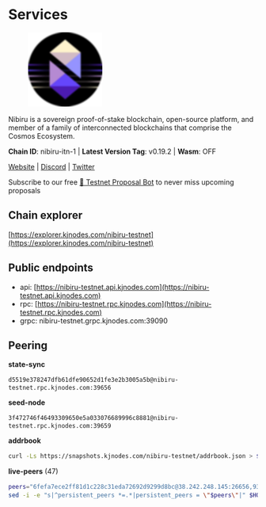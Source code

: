 # Services

<figure><img src="https://raw.githubusercontent.com/kj89/cosmos-images/main/logos/nibiru.png" width="150" alt=""><figcaption></figcaption></figure>

Nibiru is a sovereign proof-of-stake blockchain, open-source platform,  and member of a family of interconnected blockchains that comprise the Cosmos Ecosystem.

**Chain ID**: nibiru-itn-1 | **Latest Version Tag**: v0.19.2 | **Wasm**: OFF

[Website](https://nibiru.fi) | [Discord](https://discord.gg/nibiru) | [Twitter](https://twitter.com/NibiruChain)



Subscribe to our free [🤖 Testnet Proposal Bot](https://t.me/kjnodes_testnet_proposal_bot) to never miss upcoming proposals


## Chain explorer
[https://explorer.kjnodes.com/nibiru-testnet](https://explorer.kjnodes.com/nibiru-testnet)

## Public endpoints

* api: [https://nibiru-testnet.api.kjnodes.com](https://nibiru-testnet.api.kjnodes.com)
* rpc: [https://nibiru-testnet.rpc.kjnodes.com](https://nibiru-testnet.rpc.kjnodes.com)
* grpc: nibiru-testnet.grpc.kjnodes.com:39090

## Peering

**state-sync**

```text
d5519e378247dfb61dfe90652d1fe3e2b3005a5b@nibiru-testnet.rpc.kjnodes.com:39656
```

**seed-node**

```text
3f472746f46493309650e5a033076689996c8881@nibiru-testnet.rpc.kjnodes.com:39659
```

**addrbook**
```bash
curl -Ls https://snapshots.kjnodes.com/nibiru-testnet/addrbook.json > $HOME/.nibid/config/addrbook.json
```

**live-peers** (47)
```bash
peers="6fefa7ece2ff81d1c228c31eda72692d9299d8bc@38.242.248.145:26656,932749af5d4899237a008e3363cd914c11ffce9a@38.242.246.165:26656,b28b1488f769acc32d7f4a9dae1d9b4e1d6ba2b8@138.201.53.44:26656,e068c7e733952e5f10615e1cfba4608a800e4c8c@31.220.93.228:26656,81fd4890601fc1edd8f1a94e97dc75cc54a45a92@185.198.27.100:26656,adb9ad36db12e21cc6e4b6d6754e08c792bfddc6@84.46.240.201:26656,f4ff3881a8915dcbe800090963a58970c34aa094@109.172.45.7:26656,d991146cbc268788510297c228dd015b89c2087c@217.76.54.253:26656,104a00413d0fc7ec208c810c50d49932da355bd5@129.226.159.141:26656,bbd9f5419400b8c66b697997945bc7707371e72e@38.242.246.225:26656,639bf251f6fe8b1d11c322c40a44e1c0f6ebf3e7@82.208.23.171:26656,4715d949ee0ed2be527a21a6a8d0985430103017@109.205.182.232:26656,2235987e780fba8b93b4f69588a3884d1427bd30@65.21.105.68:26656,58c4f92775bc63621513ce145d58f239aec8c510@89.117.49.71:26656,a5d8910f7d29b9498ccbb247734ebce4fd855efe@194.163.179.176:39656,fa025a45a5c0fd2cc99ad1155a00589cfe6c9154@65.109.14.69:39656,a572bc8065097ba51037ddd5c868edeed6a7bef3@185.205.246.148:26656,a28b752bff17bbe7e3ef2e4b0af0e1a30ed4dca7@51.15.19.231:39656,8e7f18929533807da68e3e69ed75810f23fe19e5@94.131.12.211:26656,1f69489dae5fd1cee7d95316f99d80ca5708e80d@65.108.0.148:26656,94a06c0c036f4172c6fc9e1949af0bd81c65895c@93.183.208.82:26656,497841541f14794e027f104936cbccc26a101299@173.212.202.155:26656,30b3b808b35913fe2410b7a3d96d38a377260727@5.199.133.47:26656,06752a8b123f8d1c7b65d3e597da7cace2f265bb@161.97.125.170:26656,78fc1ccf0e3aa9803d1a15f6731e6bf373738415@144.91.68.55:39656,155b41748f0e0bbe928a5e8175ecbec28fbfa826@31.220.86.254:26656,fb0bb5f318911263f81f48ce1f90d487f7e40029@185.107.237.34:26656,3fe49874e929fc14a0a1978759f22557ebe9e77d@109.205.183.52:26656,dd91035eaf5c2c22123c74ce094c837c96872d7b@144.91.75.43:39656,6a822c4729b1ab9434a85489d2cd14556e416632@165.232.64.79:26656,1ba86bfdd7ab7b5a3094b6e6fab96aa576fa3385@65.109.229.29:39656,99cb951f06e17236c89cb5ba54aec105720d0228@38.242.158.5:26656,02c87754ba959dfc3ba3c4251273a9dd83e2dabb@46.42.19.179:16656,4f2dfb1468832aba12e9b5a727bdc883a92a0530@217.76.63.219:26656,cc9f5e2496153b5325a562e21811cafa9253a205@178.62.33.153:26656,5afec163d6beaa85583a7756a8a68a1b47f2ee81@89.117.63.163:26656,a10fd4adadd7ca8f430ad88ffdc93366e9471b00@149.102.135.51:26656,433d9db92f9e366a2c8170c7fd862acfba0c5e4f@185.192.97.246:26656,be088ac816fb6b4cdd32c84091446067a3312baf@185.213.27.177:26656,2344ca7712b16adfd0f9c9f2e867cb918a8a59c9@84.46.246.40:26656,fb26e0b2ea196136f27d5bb2704b46d12f194495@164.92.202.21:26656,51a4f380704d9b9ed46df8534dafaa43fe5e630c@185.192.97.2:39656,f8c45764ec9f25cf6f0eb8518e223b10d784e91e@38.242.247.171:26656,aa999ecb4e74d0b95465638670cd6fddc9c1f544@65.109.89.37:26656,07ec4e5c71c0f28a7db2f16663b8268b799d8ea2@45.13.59.74:11656,65a213efcad697afb5a1303c7fe5be4168d9520c@43.154.103.36:26656,d5519e378247dfb61dfe90652d1fe3e2b3005a5b@65.109.68.190:39656"
sed -i -e "s|^persistent_peers *=.*|persistent_peers = \"$peers\"|" $HOME/.nibid/config/config.toml
```
